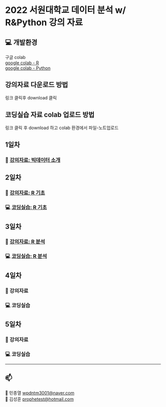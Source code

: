 # 2022 서원대학교 데이터 분석 w/ R&Python 강의 자료

## 💻 개발환경 
구글 colab  
[google colab - R](https://colab.to/r)  
[google colab - Python](https://colab.to/)

## 강의자료 다운로드 방법
링크 클릭후 download 클릭

## 코딩실습 자료 colab 업로드 방법
링크 클릭 후 download 하고 colab 환경에서 파일-노트업로드

## 1일차
### 📖 [강의자료: 빅데이터 소개](https://github.com/galmaru/seowon2022/blob/main/files/(%EC%B5%9C%EC%A2%85)(2022.6.22)(1%EC%9D%BC%EC%B0%A8)%20%EB%B9%85%EB%8D%B0%EC%9D%B4%ED%84%B0%EB%8A%94%20%EB%AC%B4%EC%97%87%EC%9D%B8%EA%B0%80.pdf) 

## 2일차
### 📖 [강의자료: R 기초](https://github.com/galmaru/seowon2022/blob/main/files/(%EC%B5%9C%EC%A2%85)(2022.6.22)(2%EC%9D%BC%EC%B0%A8)%20R%20%ED%94%84%EB%A1%9C%EA%B7%B8%EB%9E%98%EB%B0%8D%20%EA%B8%B0%EC%B4%88.pdf)
### 💻 [코딩실습: R 기초](https://github.com/galmaru/seowon2022/blob/main/files/(2%EC%9D%BC%EC%B0%A8)_R_%ED%94%84%EB%A1%9C%EA%B7%B8%EB%9E%98%EB%B0%8D_%EA%B8%B0%EC%B4%88.ipynb)


## 3일차
### 📖 [강의자료: R 분석](https://github.com/galmaru/seowon2022/blob/main/files/(%EC%B5%9C%EC%A2%85)(2022.6.23)(3%EC%9D%BC%EC%B0%A8)%20R%20%EB%8D%B0%EC%9D%B4%ED%84%B0%20%EB%B6%84%EC%84%9D%20%EA%B8%B0%EC%B4%88.pptx)
### 💻 [코딩실습: R 분석](https://github.com/galmaru/seowon2022/blob/main/files/(3%EC%9D%BC%EC%B0%A8)_R_%EA%B8%B0%EC%B4%88_%EB%8D%B0%EC%9D%B4%ED%84%B0_%EB%B6%84%EC%84%9D.ipynb)

## 4일차
### 📖 강의자료 
### 💻 코딩실습

## 5일차
### 📖 강의자료 
### 💻 코딩실습

----
## 📫 

🐔 민종열 wpdntm3001@naver.com  
🐯 김성훈 prophetest@hotmail.com  


